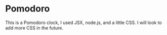 # Pomodoro
This is a Pomodoro clock, I used JSX, node.js, and a little CSS. I will look to add more CSS in the future.
